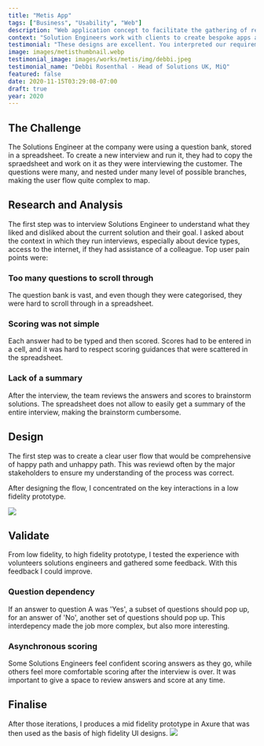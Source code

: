 ```yaml
---
title: "Metis App"
tags: ["Business", "Usability", "Web"]
description: "Web application concept to facilitate the gathering of requirements by solutions engineers interviewing clients."
context: "Solution Engineers work with clients to create bespoke apps and dashboards. One of their main jobs, is to gather client requirements efficiently and effectively, so that the solution built is as good as possible."
testimonial: "These designs are excellent. You interpreted our requirements exactly as we'd described them e.g. the drag and drop functionality for individual questions, and added in some additional functionality which is incredibly helpful e.g. the keyword search bar during the interview section. This design would certainly lead to an intuitive, flexible tool which would react quickly to a live interview situation."
image: images/metisthumbnail.webp
testimonial_image: images/works/metis/img/debbi.jpeg
testimonial_name: "Debbi Rosenthal - Head of Solutions UK, MiQ"
featured: false
date: 2020-11-15T03:29:08-07:00
draft: true
year: 2020
---
```


## The Challenge

The Solutions Engineer at the company were using a question bank, stored in a spreadsheet. To create a new interview and run it, they had to copy the spraedsheet and work on it as they were interviewing the customer. The questions were many, and nested under many level of possible branches, making the user flow quite complex to map.

## Research and Analysis

The first step was to interview Solutions Engineer to understand what they liked and disliked about the current solution and their goal. I asked about the context in which they run interviews, especially about device types, access to the internet, if they had assistance of a colleague. Top user pain points were:

### Too many questions to scroll through
The question bank is vast, and even though they were categorised, they were hard to scroll through in a spreadsheet.

### Scoring was not simple
Each answer had to be typed and then scored. Scores had to be entered in a cell, and it was hard to respect scoring guidances that were scattered in the spreadsheet.

### Lack of a summary
After the interview, the team reviews the answers and scores to brainstorm solutions. The spreadsheet does not allow to easily get a summary of the entire interview, making the brainstorm cumbersome.
            
## Design

The first step was to create a clear user flow that would be comprehensive of happy path and unhappy path. This was reviewd often by the major stakeholders to ensure my understanding of the process was correct.

After designing the flow, I concentrated on the key interactions in a low fidelity prototype.


![](/images/works/metis/img/sketchv2.webp#floatright)

## Validate

From low fidelity, to high fidelity prototype, I tested the experience with volunteers solutions engineers and gathered some feedback. With this feedback I could improve.

### Question dependency
If an answer to question A was 'Yes', a subset of questions should pop up, for an answer of 'No', another set of questions should pop up. This interdepency made the job more complex, but also more interesting.

### Asynchronous scoring
Some Solutions Engineers feel confident scoring answers as they go, while others feel more comfortable scoring after the interview is over. It was important to give a space to review answers and score at any time.

## Finalise

After those iterations, I produces a mid fidelity prototype in Axure that was then used as the basis of high fidelity UI designs.
![](/images/works/metis/img/axure1.png)
